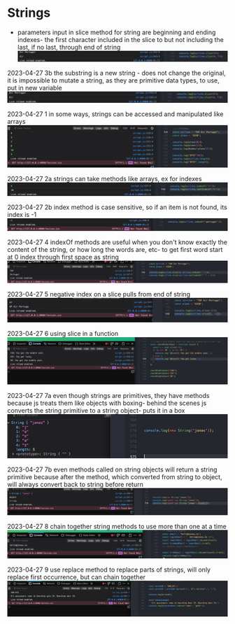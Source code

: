 # Strings

- parameters input in slice method for string are beginning and ending indexes- the first character included in the slice to but not including the last, if no last, through end of string
![alt](../images/09-data-structures/0906-strings/2023-04-27-3a.png) 

2023-04-27  3b the substring is a new string - does not change the original, it is impossible to mutate a string, as they are primitive data types, to use, put in new variable
![alt](../images/09-data-structures/0906-strings/2023-04-27-3b.png) 

2023-04-27 1 in some ways, strings can be accessed and manipulated like arrays
![alt](../images/09-data-structures/0906-strings/2023-04-27-1.png) 

2023-04-27 2a strings can take methods like arrays, ex for indexes
![alt](../images/09-data-structures/0906-strings/2023-04-27-2a.png) 

2023-04-27 2b index method is case sensitive, so if an item is not found, its index is -1
![alt](../images/09-data-structures/0906-strings/2023-04-27-2b.png) 

2023-04-27 4 indexOf methods are useful when you don't know exactly the content of the string, or how long the words are, etc- to get first word start at 0 index through first space as string
![alt](../images/09-data-structures/0906-strings/2023-04-27-4.png) 

2023-04-27 5 negative index on a slice pulls from end of string
![alt](../images/09-data-structures/0906-strings/2023-04-27-5.png) 

2023-04-27 6 using slice in a function
![alt](../images/09-data-structures/0906-strings/2023-04-27-6.png) 

2023-04-27 7a even though strings are primitives, they have methods because js treats them like objects with boxing- behind the scenes js converts the string primitive to a string object- puts it in a box
![alt](../images/09-data-structures/0906-strings/2023-04-27-7a.png) 

2023-04-27 7b even methods called on string objects will return a string primitive because after the method, which converted from string to object, will always convert back to string before return
![alt](../images/09-data-structures/0906-strings/2023-04-27-7b.png) 

2023-04-27 8 chain together string methods to use more than one at a time
![alt](../images/09-data-structures/0906-strings/2023-04-27-8.png) 

2023-04-27 9 use replace method to replace parts of strings, will only replace first occurrence, but can chain together
![alt](../images/09-data-structures/0906-strings/2023-04-27-9.png) 


